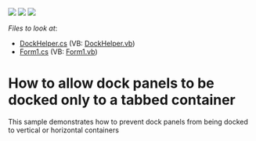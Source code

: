 <!-- default badges list -->
![](https://img.shields.io/endpoint?url=https://codecentral.devexpress.com/api/v1/VersionRange/128616066/11.1.12%2B)
[![](https://img.shields.io/badge/Open_in_DevExpress_Support_Center-FF7200?style=flat-square&logo=DevExpress&logoColor=white)](https://supportcenter.devexpress.com/ticket/details/E1143)
[![](https://img.shields.io/badge/📖_How_to_use_DevExpress_Examples-e9f6fc?style=flat-square)](https://docs.devexpress.com/GeneralInformation/403183)
<!-- default badges end -->
<!-- default file list -->
*Files to look at*:

* [DockHelper.cs](./CS/WindowsApplication2/DockHelper.cs) (VB: [DockHelper.vb](./VB/WindowsApplication2/DockHelper.vb))
* [Form1.cs](./CS/WindowsApplication2/Form1.cs) (VB: [Form1.vb](./VB/WindowsApplication2/Form1.vb))
<!-- default file list end -->
# How to allow dock panels to be docked only to a tabbed container


<p>This sample demonstrates how to prevent dock panels from being docked to vertical or horizontal containers</p>

<br/>


